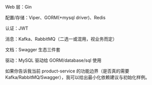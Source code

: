 Web 层：Gin

配置/存储：Viper、GORM(+mysql driver)、Redis

认证：JWT

消息：Kafka、RabbitMQ（二选一或混用，视业务而定）

文档：Swagger 生态三件套

驱动：MySQL 驱动给 GORM/database/sql 使用

如果你告诉我当前 product-service 的功能边界（是否真的需要 Kafka/RabbitMQ/Swagger），我可以给出最小化依赖建议与初始化样例。
